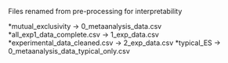 Files renamed from pre-processing for interpretability 

*mutual_exclusivity -> 0_metaanalysis_data.csv
*all_exp1_data_complete.csv -> 1_exp_data.csv
*experimental_data_cleaned.csv -> 2_exp_data.csv
*typical_ES -> 0_metaanalysis_data_typical_only.csv
